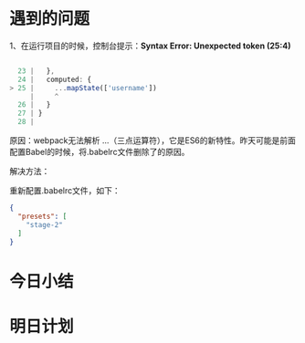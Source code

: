 # 遇到的问题

1、在运行项目的时候，控制台提示：**Syntax Error: Unexpected token (25:4)**

```js

  23 |   },
  24 |   computed: {
> 25 |     ...mapState(['username'])
     |     ^
  26 |   }
  27 | }
  28 |
```

原因：webpack无法解析 ...（三点运算符），它是ES6的新特性。昨天可能是前面配置Babel的时候，将.babelrc文件删除了的原因。

解决方法：

重新配置.babelrc文件，如下：

```json
{
  "presets": [
    "stage-2"
  ]
}
```





# 今日小结





# 明日计划

